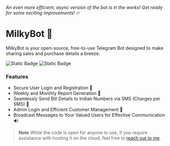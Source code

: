 _An even more efficient, async version of the bot is in the works! Get ready for some exciting improvements! 🔥_

# MilkyBot 🤖
MilkyBot is your open-source, free-to-use Telegram Bot designed to make sharing sales and purchase details a breeze.

![Static Badge](https://img.shields.io/badge/hosted_on_cloud-4-blue) ![Static Badge](https://img.shields.io/badge/registered_users-1000%2B-green)

### Features
- Secure User Login and Registration 🔐
- Weekly and Monthly Report Generation 🧾
- Seamlessly Send Bill Details to Indian Numbers via SMS (Charges per SMS) 📨
- Admin Login and Efficient Customer Management 👥
- Broadcast Messages to Your Valued Users for Effective Communication 🔊

> **Note**
> While the code is open for anyone to use, if you require assistance with hosting it on the cloud, feel free to [reach out to me](https://t.me/akberjag).
